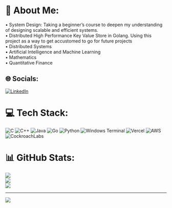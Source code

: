 # 💫 About Me:
•	System Design: Taking a beginner’s course to deepen my understanding of designing scalable and efficient systems.<br>•	Distributed High Performance Key Value Store in Golang. Using this project as a way to get accustomed to go for future projects<br>•	Distributed Systems<br>•	Artificial Intelligence and Machine Learning<br>•	Mathematics<br>•	Quantitative Finance


## 🌐 Socials:
[![LinkedIn](https://img.shields.io/badge/LinkedIn-%230077B5.svg?logo=linkedin&logoColor=white)](https://linkedin.com/in/www.linkedin.com/in/tuntu-mwakalasya) 

# 💻 Tech Stack:
![C](https://img.shields.io/badge/c-%2300599C.svg?style=for-the-badge&logo=c&logoColor=white) ![C++](https://img.shields.io/badge/c++-%2300599C.svg?style=for-the-badge&logo=c%2B%2B&logoColor=white) ![Java](https://img.shields.io/badge/java-%23ED8B00.svg?style=for-the-badge&logo=openjdk&logoColor=white) ![Go](https://img.shields.io/badge/go-%2300ADD8.svg?style=for-the-badge&logo=go&logoColor=white) ![Python](https://img.shields.io/badge/python-3670A0?style=for-the-badge&logo=python&logoColor=ffdd54) ![Windows Terminal](https://img.shields.io/badge/Windows%20Terminal-%234D4D4D.svg?style=for-the-badge&logo=windows-terminal&logoColor=white) ![Vercel](https://img.shields.io/badge/vercel-%23000000.svg?style=for-the-badge&logo=vercel&logoColor=white) ![AWS](https://img.shields.io/badge/AWS-%23FF9900.svg?style=for-the-badge&logo=amazon-aws&logoColor=white) ![CockroachLabs](https://img.shields.io/badge/Cockroach%20Labs-6933FF?style=for-the-badge&logo=Cockroach%20Labs&logoColor=white)
# 📊 GitHub Stats:
![](https://github-readme-stats.vercel.app/api?username=tmwakalasya&theme=dark&hide_border=false&include_all_commits=true&count_private=true)<br/>
![](https://nirzak-streak-stats.vercel.app/?user=tmwakalasya&theme=dark&hide_border=false)<br/>
![](https://github-readme-stats.vercel.app/api/top-langs/?username=tmwakalasya&theme=dark&hide_border=false&include_all_commits=true&count_private=true&layout=compact)

---
[![](https://visitcount.itsvg.in/api?id=tmwakalasya&icon=0&color=0)](https://visitcount.itsvg.in)

<!-- Proudly created with GPRM ( https://gprm.itsvg.in ) -->
